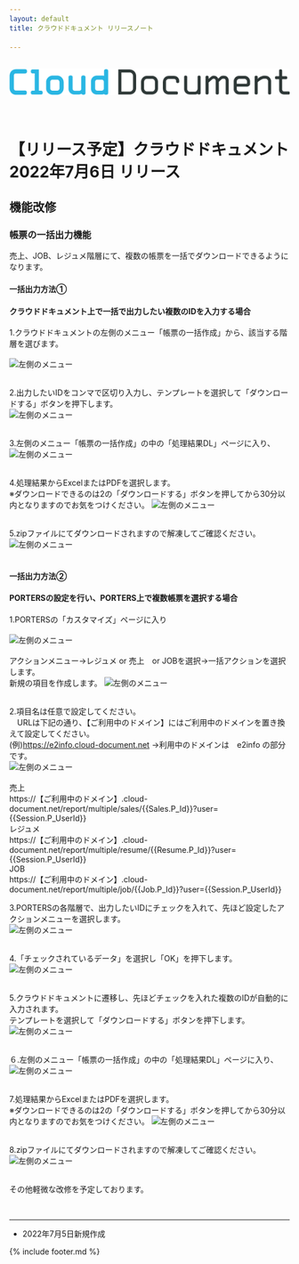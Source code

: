 ```yaml
---
layout: default
title: クラウドドキュメント リリースノート

---
```

<br>
<div align="center">
<img src="images/logo-type.png" alt="クラウドドキュメント" title="クラウドドキュメント">
</div>
<br><br>

# 【リリース予定】クラウドドキュメント 2022年7月6日 リリース

## 機能改修

### 帳票の一括出力機能
売上、JOB、レジュメ階層にて、複数の帳票を一括でダウンロードできるようになります。

#### 一括出力方法①<br>
#### クラウドドキュメント上で一括で出力したい複数のIDを入力する場合<br>
1.クラウドドキュメントの左側のメニュー「帳票の一括作成」から、該当する階層を選びます。<br>
<br>
![左側のメニュー](images/20220706/0706_1.png)<br><br>

2.出力したいIDをコンマで区切り入力し、テンプレートを選択して「ダウンロードする」ボタンを押下します。<br>
![左側のメニュー](images/20220706/0706_3.png)<br><br>

3.左側のメニュー「帳票の一括作成」の中の「処理結果DL」ページに入り、<br>
![左側のメニュー](images/20220706/0706_2.png)<br><br>

4.処理結果からExcelまたはPDFを選択します。<br>
※ダウンロードできるのは2の「ダウンロードする」ボタンを押してから30分以内となりますのでお気をつけください。
![左側のメニュー](images/20220706/0706_8.png)<br><br>

5.zipファイルにてダウンロードされますので解凍してご確認ください。<br>
![左側のメニュー](images/20220706/0706_9.png)<br><br>


#### 一括出力方法②<br>
#### PORTERSの設定を行い、PORTERS上で複数帳票を選択する場合<br>
1.PORTERSの「カスタマイズ」ページに入り<br>
<br>
![左側のメニュー](images/20220706/0706_4.png)<br><br>
アクションメニュー→レジュメ or 売上　or JOBを選択→一括アクションを選択します。<br>
新規の項目を作成します。
![左側のメニュー](images/20220706/0706_5.png)<br><br>

2.項目名は任意で設定してください。<br>
　URLは下記の通り、【ご利用中のドメイン】にはご利用中のドメインを置き換えて設定してください。<br>
 (例)https://e2info.cloud-document.net →利用中のドメインは　e2info の部分です。<br>
 ![左側のメニュー](images/20220706/0706_6.png)<br>
<br>
売上<br>
https://【ご利用中のドメイン】.cloud-document.net/report/multiple/sales/{{Sales.P_Id}}?user={{Session.P_UserId}}
<br>
レジュメ<br>
https://【ご利用中のドメイン】.cloud-document.net/report/multiple/resume/{{Resume.P_Id}}?user={{Session.P_UserId}}
<br>
JOB<br>
https://【ご利用中のドメイン】.cloud-document.net/report/multiple/job/{{Job.P_Id}}?user={{Session.P_UserId}}
<br>

3.PORTERSの各階層で、出力したいIDにチェックを入れて、先ほど設定したアクションメニューを選択します。<br>
![左側のメニュー](images/20220706/0706_10.png)<br><br>

4.「チェックされているデータ」を選択し「OK」を押下します。<br>
![左側のメニュー](images/20220706/0706_7.png)<br><br>

5.クラウドドキュメントに遷移し、先ほどチェックを入れた複数のIDが自動的に入力されます。<br>
テンプレートを選択して「ダウンロードする」ボタンを押下します。
![左側のメニュー](images/20220706/0706_11.png)<br><br>

６.左側のメニュー「帳票の一括作成」の中の「処理結果DL」ページに入り、<br>
![左側のメニュー](images/20220706/0706_2.png)<br><br>

7.処理結果からExcelまたはPDFを選択します。<br>
※ダウンロードできるのは2の「ダウンロードする」ボタンを押してから30分以内となりますのでお気をつけください。
![左側のメニュー](images/20220706/0706_8.png)<br><br>

8.zipファイルにてダウンロードされますので解凍してご確認ください。<br>
![左側のメニュー](images/20220706/0706_9.png)<br><br>


その他軽微な改修を予定しております。



<br>


-----
* 2022年7月5日新規作成

{% include footer.md %}

